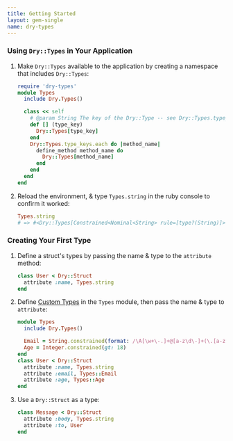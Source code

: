 ```yaml
---
title: Getting Started
layout: gem-single
name: dry-types
---
```


### Using `Dry::Types` in Your Application

1. Make `Dry::Types` available to the application by creating a namespace that includes `Dry::Types`:

    ```ruby
    require 'dry-types'
    module Types
      include Dry.Types()
   
      class << self
        # @param String The key of the Dry::Type -- see Dry::Types.type_keys
        def [] (type_key)
          Dry::Types[type_key]
        end
        Dry::Types.type_keys.each do |method_name|
          define_method method_name do
            Dry::Types[method_name]
          end
        end
      end
    end
    ```
   
2. Reload the environment, & type `Types.string` in the ruby console to confirm it worked:

    ``` ruby
    Types.string
    # => #<Dry::Types[Constrained<Nominal<String> rule=[type?(String)]>]>
    ```

### Creating Your First Type

1. Define a struct's types by passing the name & type to the `attribute` method:

    ```ruby
    class User < Dry::Struct
      attribute :name, Types.string
    end
    ```

2. Define [Custom Types](/gems/dry-types/1.0/custom-types) in the `Types` module, then pass the name & type to `attribute`:

    ```ruby
    module Types
      include Dry.Types()
    
      Email = String.constrained(format: /\A[\w+\-.]+@[a-z\d\-]+(\.[a-z]+)*\.[a-z]+\z/i)
      Age = Integer.constrained(gt: 18)
    end
    class User < Dry::Struct
      attribute :name, Types.string
      attribute :email, Types::Email
      attribute :age, Types::Age
    end
    ```

3. Use a `Dry::Struct` as a type:

    ```ruby
    class Message < Dry::Struct
      attribute :body, Types.string
      attribute :to, User
    end
    ```
